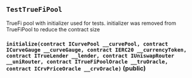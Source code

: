## `TestTrueFiPool`



TrueFi pool with initializer used for tests.
initializer was removed from TrueFiPool to reduce the contract size


### `initialize(contract ICurvePool __curvePool, contract ICurveGauge __curveGauge, contract IERC20 __currencyToken, contract ITrueLender __lender, contract IUniswapRouter __uniRouter, contract ITrueFiPoolOracle __truOracle, contract ICrvPriceOracle __crvOracle)` (public)






